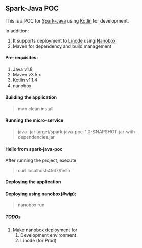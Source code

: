 ## Spark-Java POC

This is a POC for [Spark-Java](http://sparkjava.com) using [Kotlin](https://kotlinlang.org/) for development.

In addition:

1. It supports deployment to [Linode](https://www.linode.com) using [Nanobox](https://nanobox.io)
2. Maven for dependency and build management

#### Pre-requisites:
1. Java v1.8
2. Maven v3.5.x
3. Kotlin v1.1.4
4. nanobox


#### Building the application
> mvn clean install

#### Running the micro-service
> java -jar target/spark-java-poc-1.0-SNAPSHOT-jar-with-dependencies.jar

#### Hello from spark-java-poc
After running the project, execute
> curl localhost:4567/hello

#### Deploying the application

#### Deploying using nanobox(#wip):
> nanobox run

##### TODOs
1. Make nanobox deployment for
    1. Development environment
    2. Linode (for Prod)